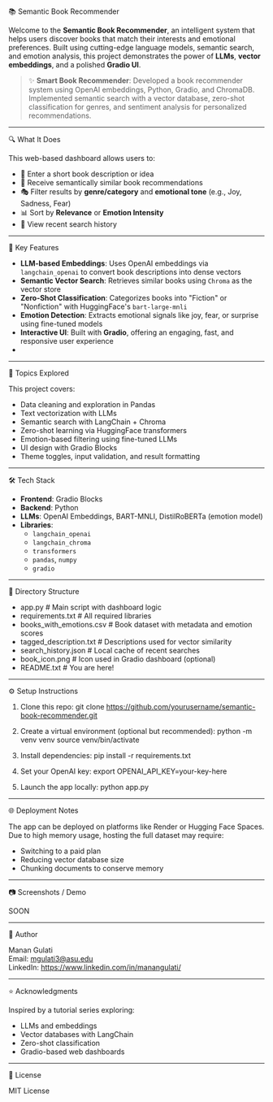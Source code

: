 📚 Semantic Book Recommender

Welcome to the **Semantic Book Recommender**, an intelligent system that helps users discover books that match their interests and emotional preferences. Built using cutting-edge language models, semantic search, and emotion analysis, this project demonstrates the power of **LLMs**, **vector embeddings**, and a polished **Gradio UI**.

> ✨ **Smart Book Recommender**: Developed a book recommender system using OpenAI embeddings, Python, Gradio, and ChromaDB. Implemented semantic search with a vector database, zero-shot classification for genres, and sentiment analysis for personalized recommendations.


---

🔍 What It Does

This web-based dashboard allows users to:

- 🧠 Enter a short book description or idea  
- 📖 Receive semantically similar book recommendations  
- 🎭 Filter results by **genre/category** and **emotional tone** (e.g., Joy, Sadness, Fear)  
- 📊 Sort by **Relevance** or **Emotion Intensity**  
- 🔁 View recent search history  

---

🚀 Key Features

- **LLM-based Embeddings**: Uses OpenAI embeddings via `langchain_openai` to convert book descriptions into dense vectors  
- **Semantic Vector Search**: Retrieves similar books using `Chroma` as the vector store  
- **Zero-Shot Classification**: Categorizes books into "Fiction" or "Nonfiction" with HuggingFace's `bart-large-mnli`  
- **Emotion Detection**: Extracts emotional signals like joy, fear, or surprise using fine-tuned models  
- **Interactive UI**: Built with **Gradio**, offering an engaging, fast, and responsive user experience
- 
---

🧠 Topics Explored

This project covers:

- Data cleaning and exploration in Pandas  
- Text vectorization with LLMs  
- Semantic search with LangChain + Chroma  
- Zero-shot learning via HuggingFace transformers  
- Emotion-based filtering using fine-tuned LLMs  
- UI design with Gradio Blocks  
- Theme toggles, input validation, and result formatting  

---

🛠 Tech Stack

- **Frontend**: Gradio Blocks  
- **Backend**: Python  
- **LLMs**: OpenAI Embeddings, BART-MNLI, DistilRoBERTa (emotion model)  
- **Libraries**:
  - `langchain_openai`  
  - `langchain_chroma`  
  - `transformers`  
  - `pandas`, `numpy`  
  - `gradio`  

---

📂 Directory Structure

- app.py                    # Main script with dashboard logic
- requirements.txt          # All required libraries
- books_with_emotions.csv   # Book dataset with metadata and emotion scores
- tagged_description.txt    # Descriptions used for vector similarity
- search_history.json       # Local cache of recent searches
- book_icon.png             # Icon used in Gradio dashboard (optional)
- README.txt                # You are here!

---

⚙️ Setup Instructions

1. Clone this repo:
   git clone https://github.com/yourusername/semantic-book-recommender.git

2. Create a virtual environment (optional but recommended):
   python -m venv venv
   source venv/bin/activate

3. Install dependencies:
   pip install -r requirements.txt

4. Set your OpenAI key:
   export OPENAI_API_KEY=your-key-here

5. Launch the app locally:
   python app.py

---

🌐 Deployment Notes

The app can be deployed on platforms like Render or Hugging Face Spaces. Due to high memory usage, hosting the full dataset may require:
- Switching to a paid plan
- Reducing vector database size
- Chunking documents to conserve memory

---

📷 Screenshots / Demo

SOON

---

🙋 Author

Manan Gulati  
Email: mgulati3@asu.edu  
LinkedIn: https://www.linkedin.com/in/manangulati/

---

⭐ Acknowledgments

Inspired by a tutorial series exploring:
- LLMs and embeddings
- Vector databases with LangChain
- Zero-shot classification
- Gradio-based web dashboards

---

📘 License

MIT License 
